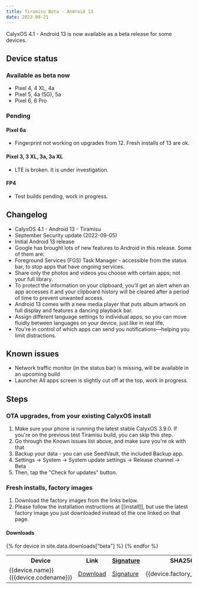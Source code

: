 ```yaml
---
title: Tiramisu Beta - Android 13
date: 2022-09-21
---
```


CalyxOS 4.1 - Android 13 is now available as a beta release for some devices.

## Device status
### Available as beta now
* Pixel 4, 4 XL, 4a
* Pixel 5, 4a (5G), 5a
* Pixel 6, 6 Pro

### Pending
#### Pixel 6a
* Fingerprint not working on upgrades from 12. Fresh installs of 13 are ok.

#### Pixel 3, 3 XL, 3a, 3a XL
* LTE is broken. It is under investigation.

#### FP4
* Test builds pending, work in progress.

## Changelog
* CalyxOS 4.1 - Android 13 - Tiramisu
* September Security update (2022-09-05)
* Initial Android 13 release
* Google has brought lots of new features to Android in this release. Some of them are:
* Foreground Services (FGS) Task Manager - accessible from the status bar, to stop apps that have ongoing services.
* Share only the photos and videos you choose with certain apps; not your full library.
* To protect the information on your clipboard, you’ll get an alert when an app accesses it and your clipboard history will be cleared after a period of time to prevent unwanted access.
* Android 13 comes with a new media player that puts album artwork on full display and features a dancing playback bar.
* Assign different language settings to individual apps, so you can move fluidly between languages on your device, just like in real life.
* You're in control of which apps can send you notifications—helping you limit distractions.

## Known issues
* Network traffic monitor (in the status bar) is missing, will be available in an upcoming build
* Launcher All apps screen is slightly cut off at the top, work in progress.

## Steps
### OTA upgrades, from your existing CalyxOS install
1. Make sure your phone is running the latest stable CalyxOS 3.9.0. If you're on the previous test Tiramisu build, you can skip this step.
2. Go through the Known issues list above, and make sure you're ok with that
3. Backup your data - you can use SeedVault, the included Backup app.
4. Settings -> System -> System update settings -> Release channel -> Beta
5. Then, tap the "Check for updates" button.

### Fresh installs, factory images
1. Download the factory images from the links below.
2. Please follow the installation instructions at [[install]], but use the latest factory image you just downloaded instead of the one linked on that page.

#### Downloads

<table class="table table-striped download">
  <tr><th>Device</th><th>Link</th><th><a href="{{ '/get/verify' | relative_url }}">Signature</a></th><th>SHA256</th></tr>
{% for device in site.data.downloads["beta"] %}
  <tr>
    <td>{{device.name}} ({{device.codename}})</td>
    <td><a href="{{device.factory_link}}">Download</a></td>
    <td><a href="{{device.factory_link | append: '.minisig' }}">Signature</a></td>
    <td class="hash">{{device.factory_sha256}}</td>
  </tr>
{% endfor %}
</table>
